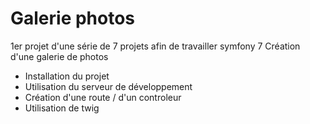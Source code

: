 # Galerie photos

1er projet d'une série de 7 projets afin de travailler symfony 7
Création d'une galerie de photos

- Installation du projet
- Utilisation du serveur de développement
- Création d'une route / d'un controleur
- Utilisation de twig